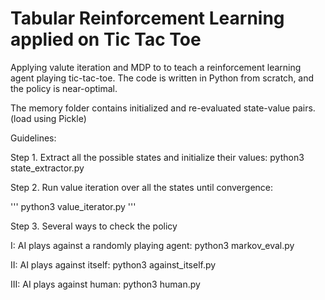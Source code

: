 # Tabular Reinforcement Learning applied on Tic Tac Toe

Applying valute iteration and MDP to to teach a reinforcement learning agent playing tic-tac-toe. 
The code is written in Python from scratch, and the policy is near-optimal.

The memory folder contains initialized and re-evaluated state-value pairs. (load using Pickle)

Guidelines:

Step 1. Extract all the possible states and initialize their values:
python3 state_extractor.py

Step 2. Run value iteration over all the states until convergence:

'''
python3 value_iterator.py
'''

Step 3. Several ways to check the policy

I: AI plays against a randomly playing agent:
python3 markov_eval.py

II: AI plays against itself:
python3 against_itself.py

III: AI plays against human:
python3 human.py


